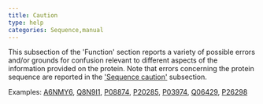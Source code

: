 ```yaml
---
title: Caution
type: help
categories: Sequence,manual
---
```


This subsection of the 'Function' section reports a variety of possible errors and/or grounds for confusion relevant to different aspects of the information provided on the protein. Note that errors concerning the protein sequence are reported in the ['Sequence caution'](https://www.uniprot.org/help/sequence%5Fcaution) subsection.

Examples: [A6NMY6](https://www.uniprot.org/uniprotkb/A6NMY6#sequences), [Q8N9I1](https://www.uniprot.org/uniprotkb/Q8N9I1#sequences), [P08874](https://www.uniprot.org/uniprotkb/P08874#sequences), [P20285](https://www.uniprot.org/uniprotkb/P20285#sequences), [P03974](https://www.uniprot.org/uniprotkb/P03974#sequences), [Q06429](https://www.uniprot.org/uniprotkb/Q06429#sequences), [P26298](https://www.uniprot.org/uniprotkb/P26298#sequences)

